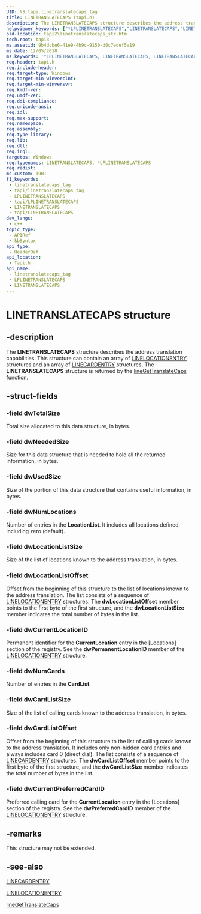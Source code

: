```yaml
---
UID: NS:tapi.linetranslatecaps_tag
title: LINETRANSLATECAPS (tapi.h)
description: The LINETRANSLATECAPS structure describes the address translation capabilities.
helpviewer_keywords: ["*LPLINETRANSLATECAPS","LINETRANSLATECAPS","LINETRANSLATECAPS structure [TAPI 2.2]","LPLINETRANSLATECAPS","LPLINETRANSLATECAPS structure pointer [TAPI 2.2]","_tapi2_linetranslatecaps_str","tapi/LINETRANSLATECAPS","tapi/LPLINETRANSLATECAPS","tapi2.linetranslatecaps_str"]
old-location: tapi2\linetranslatecaps_str.htm
tech.root: tapi3
ms.assetid: 9b4dcbe6-41e9-4b9c-9150-d0c7edef5a19
ms.date: 12/05/2018
ms.keywords: '*LPLINETRANSLATECAPS, LINETRANSLATECAPS, LINETRANSLATECAPS structure [TAPI 2.2], LPLINETRANSLATECAPS, LPLINETRANSLATECAPS structure pointer [TAPI 2.2], _tapi2_linetranslatecaps_str, tapi/LINETRANSLATECAPS, tapi/LPLINETRANSLATECAPS, tapi2.linetranslatecaps_str'
req.header: tapi.h
req.include-header: 
req.target-type: Windows
req.target-min-winverclnt: 
req.target-min-winversvr: 
req.kmdf-ver: 
req.umdf-ver: 
req.ddi-compliance: 
req.unicode-ansi: 
req.idl: 
req.max-support: 
req.namespace: 
req.assembly: 
req.type-library: 
req.lib: 
req.dll: 
req.irql: 
targetos: Windows
req.typenames: LINETRANSLATECAPS, *LPLINETRANSLATECAPS
req.redist: 
ms.custom: 19H1
f1_keywords:
 - linetranslatecaps_tag
 - tapi/linetranslatecaps_tag
 - LPLINETRANSLATECAPS
 - tapi/LPLINETRANSLATECAPS
 - LINETRANSLATECAPS
 - tapi/LINETRANSLATECAPS
dev_langs:
 - c++
topic_type:
 - APIRef
 - kbSyntax
api_type:
 - HeaderDef
api_location:
 - Tapi.h
api_name:
 - linetranslatecaps_tag
 - LPLINETRANSLATECAPS
 - LINETRANSLATECAPS
---
```


# LINETRANSLATECAPS structure


## -description

The 
<b>LINETRANSLATECAPS</b> structure describes the address translation capabilities. This structure can contain an array of 
<a href="/windows/desktop/api/tapi/ns-tapi-linelocationentry">LINELOCATIONENTRY</a> structures and an array of 
<a href="/windows/desktop/api/tapi/ns-tapi-linecardentry">LINECARDENTRY</a> structures. The 
<b>LINETRANSLATECAPS</b> structure is returned by the 
<a href="/windows/desktop/api/tapi/nf-tapi-linegettranslatecaps">lineGetTranslateCaps</a> function.

## -struct-fields

### -field dwTotalSize

Total size allocated to this data structure, in bytes.

### -field dwNeededSize

Size for this data structure that is needed to hold all the returned information, in bytes.

### -field dwUsedSize

Size of the portion of this data structure that contains useful information, in bytes.

### -field dwNumLocations

Number of entries in the <b>LocationList</b>. It includes all locations defined, including zero (default).

### -field dwLocationListSize

Size of the list of locations known to the address translation, in bytes.

### -field dwLocationListOffset

Offset from the beginning of this structure to the list of locations known to the address translation. The list consists of a sequence of 
<a href="/windows/desktop/api/tapi/ns-tapi-linelocationentry">LINELOCATIONENTRY</a> structures. The <b>dwLocationListOffset</b> member points to the first byte of the first structure, and the <b>dwLocationListSize</b> member indicates the total number of bytes in the list.

### -field dwCurrentLocationID

Permanent identifier for the <b>CurrentLocation</b> entry in the [Locations] section of the registry. See the <b>dwPermanentLocationID</b> member of the 
<a href="/windows/desktop/api/tapi/ns-tapi-linelocationentry">LINELOCATIONENTRY</a> structure.

### -field dwNumCards

Number of entries in the <b>CardList</b>.

### -field dwCardListSize

Size of the list of calling cards known to the address translation, in bytes.

### -field dwCardListOffset

Offset from the beginning of this structure to the list of calling cards known to the address translation. It includes only non-hidden card entries and always includes card 0 (direct dial). The list consists of a sequence of 
<a href="/windows/desktop/api/tapi/ns-tapi-linecardentry">LINECARDENTRY</a> structures. The <b>dwCardListOffset</b> member points to the first byte of the first structure, and the <b>dwCardListSize</b> member indicates the total number of bytes in the list.

### -field dwCurrentPreferredCardID

Preferred calling card for the <b>CurrentLocation</b> entry in the [Locations] section of the registry. See the <b>dwPreferredCardID</b> member of the 
<a href="/windows/desktop/api/tapi/ns-tapi-linelocationentry">LINELOCATIONENTRY</a> structure.

## -remarks

This structure may not be extended.

## -see-also

<a href="/windows/desktop/api/tapi/ns-tapi-linecardentry">LINECARDENTRY</a>



<a href="/windows/desktop/api/tapi/ns-tapi-linelocationentry">LINELOCATIONENTRY</a>



<a href="/windows/desktop/api/tapi/nf-tapi-linegettranslatecaps">lineGetTranslateCaps</a>

